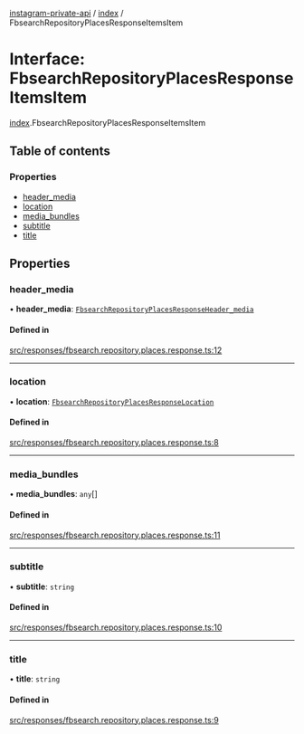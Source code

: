 [instagram-private-api](../../README.md) / [index](../../modules/index.md) / FbsearchRepositoryPlacesResponseItemsItem

# Interface: FbsearchRepositoryPlacesResponseItemsItem

[index](../../modules/index.md).FbsearchRepositoryPlacesResponseItemsItem

## Table of contents

### Properties

- [header\_media](FbsearchRepositoryPlacesResponseItemsItem.md#header_media)
- [location](FbsearchRepositoryPlacesResponseItemsItem.md#location)
- [media\_bundles](FbsearchRepositoryPlacesResponseItemsItem.md#media_bundles)
- [subtitle](FbsearchRepositoryPlacesResponseItemsItem.md#subtitle)
- [title](FbsearchRepositoryPlacesResponseItemsItem.md#title)

## Properties

### header\_media

• **header\_media**: [`FbsearchRepositoryPlacesResponseHeader_media`](FbsearchRepositoryPlacesResponseHeader_media.md)

#### Defined in

[src/responses/fbsearch.repository.places.response.ts:12](https://github.com/Nerixyz/instagram-private-api/blob/0e0721c/src/responses/fbsearch.repository.places.response.ts#L12)

___

### location

• **location**: [`FbsearchRepositoryPlacesResponseLocation`](FbsearchRepositoryPlacesResponseLocation.md)

#### Defined in

[src/responses/fbsearch.repository.places.response.ts:8](https://github.com/Nerixyz/instagram-private-api/blob/0e0721c/src/responses/fbsearch.repository.places.response.ts#L8)

___

### media\_bundles

• **media\_bundles**: `any`[]

#### Defined in

[src/responses/fbsearch.repository.places.response.ts:11](https://github.com/Nerixyz/instagram-private-api/blob/0e0721c/src/responses/fbsearch.repository.places.response.ts#L11)

___

### subtitle

• **subtitle**: `string`

#### Defined in

[src/responses/fbsearch.repository.places.response.ts:10](https://github.com/Nerixyz/instagram-private-api/blob/0e0721c/src/responses/fbsearch.repository.places.response.ts#L10)

___

### title

• **title**: `string`

#### Defined in

[src/responses/fbsearch.repository.places.response.ts:9](https://github.com/Nerixyz/instagram-private-api/blob/0e0721c/src/responses/fbsearch.repository.places.response.ts#L9)
